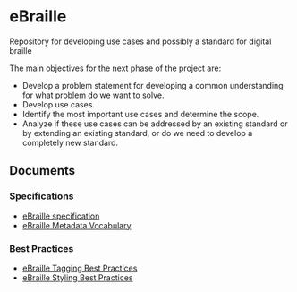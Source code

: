 # eBraille
Repository for developing use cases and possibly a standard  for digital braille

The main objectives for the next phase of the project are:
* Develop a problem statement for developing a common understanding for what problem do we want to solve.
* Develop use cases.
* Identify the most important use cases and determine the scope.
* Analyze if these use cases can be addressed by an existing standard or by extending an existing standard, or do we need to develop a completely new standard.

## Documents

### Specifications
- [eBraille specification](https://daisy.github.io/ebraille/)
- [eBraille Metadata Vocabulary](https://daisy.github.io/ebraille/vocab/)

### Best Practices
- [eBraille Tagging Best Practices](https://daisy.github.io/ebraille/best-practices/tagging/)
- [eBraille Styling Best Practices](https://bertfrees.github.io/ebraille/best-practices/styling/)

